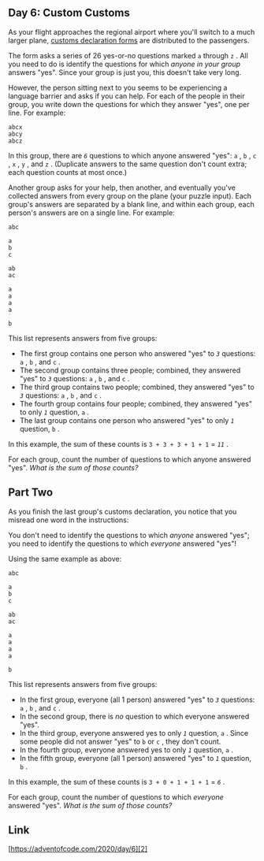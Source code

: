 ## Day 6: Custom Customs

As your flight approaches the regional airport where you'll switch to a much larger plane, [customs declaration forms][1] are distributed to the passengers.

The form asks a series of 26 yes-or-no questions marked `a` through `z` . All you need to do is identify the questions for which _anyone in your group_ answers "yes". Since your group is just you, this doesn't take very long.

However, the person sitting next to you seems to be experiencing a language barrier and asks if you can help. For each of the people in their group, you write down the questions for which they answer "yes", one per line. For example:

```
abcx
abcy
abcz
```

In this group, there are _`6`_ questions to which anyone answered "yes": `a` , `b` , `c` , `x` , `y` , and `z` . (Duplicate answers to the same question don't count extra; each question counts at most once.)

Another group asks for your help, then another, and eventually you've collected answers from every group on the plane (your puzzle input). Each group's answers are separated by a blank line, and within each group, each person's answers are on a single line. For example:

```
abc

a
b
c

ab
ac

a
a
a
a

b
```

This list represents answers from five groups:

*   The first group contains one person who answered "yes" to _`3`_ questions: `a` , `b` , and `c` .
*   The second group contains three people; combined, they answered "yes" to _`3`_ questions: `a` , `b` , and `c` .
*   The third group contains two people; combined, they answered "yes" to _`3`_ questions: `a` , `b` , and `c` .
*   The fourth group contains four people; combined, they answered "yes" to only _`1`_ question, `a` .
*   The last group contains one person who answered "yes" to only _`1`_ question, `b` .

In this example, the sum of these counts is `3 + 3 + 3 + 1 + 1` \= _`11`_ .

For each group, count the number of questions to which anyone answered "yes". _What is the sum of those counts?_

## Part Two

As you finish the last group's customs declaration, you notice that you misread one word in the instructions:

You don't need to identify the questions to which _anyone_ answered "yes"; you need to identify the questions to which _everyone_ answered "yes"!

Using the same example as above:

```
abc

a
b
c

ab
ac

a
a
a
a

b
```

This list represents answers from five groups:

*   In the first group, everyone (all 1 person) answered "yes" to _`3`_ questions: `a` , `b` , and `c` .
*   In the second group, there is _no_ question to which everyone answered "yes".
*   In the third group, everyone answered yes to only _`1`_ question, `a` . Since some people did not answer "yes" to `b` or `c` , they don't count.
*   In the fourth group, everyone answered yes to only _`1`_ question, `a` .
*   In the fifth group, everyone (all 1 person) answered "yes" to _`1`_ question, `b` .

In this example, the sum of these counts is `3 + 0 + 1 + 1 + 1` \= _`6`_ .

For each group, count the number of questions to which _everyone_ answered "yes". _What is the sum of those counts?_

## Link

[https://adventofcode.com/2020/day/6][2]

[1]: https://en.wikipedia.org/wiki/Customs_declaration
[2]: https://adventofcode.com/2020/day/6
